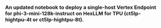 ### An updated notebook to deploy a single-host Vertex Endpoint for phi-3-mini-128k-instruct on HexLLM for TPU (ct5lp-hightpu-4t or ct5lp-hightpu-8t).

